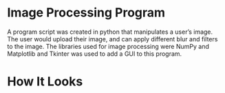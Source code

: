 # Image Processing Program
A program script was created in python that manipulates a user’s image. The user would upload their image, and can apply different blur and filters to the image. The libraries used for image processing were NumPy and Matplotlib and Tkinter was used to add a GUI to this program.

# How It Looks
